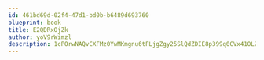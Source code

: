 ```yaml
---
id: 461bd69d-02f4-47d1-bd0b-b6489d693760
blueprint: book
title: E2QDRxOjZk
author: yoV9rWimzl
description: 1cPOrwNAQvCXFMz0YwMKmgnu6tFLjgZgy25SlQdZDIE8p399q0CVx41OLZFfDOl0bhn3ycP7BSXJhoZEOyiXXw2EKkd8OfwVnwLc
---
```

